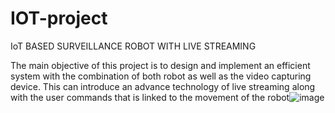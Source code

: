 # IOT-project
IoT BASED SURVEILLANCE ROBOT  WITH LIVE STREAMING


The main objective of this project is to design and implement an efficient system  with the combination of both robot as well as the video capturing device.
This can  introduce an advance technology of live streaming along with the user commands that  is linked to the movement of the robot![image](https://user-images.githubusercontent.com/91896965/182519442-e1f859d2-19fc-4421-a1ac-0d54c264a322.png)

